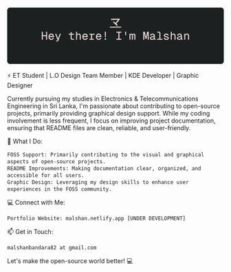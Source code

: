 <p align="center">
  <img src="github-greet.png" alt="Greeting" width="auto"/>
</p>

⚡ ET Student | L.O Design Team Member | KDE Developer | Graphic Designer

Currently pursuing my studies in Electronics & Telecommunications Engineering in Sri Lanka, I'm passionate about contributing to open-source projects, primarily providing graphical design support. While my coding involvement is less frequent, I focus on improving project documentation, ensuring that README files are clean, reliable, and user-friendly.

🔧 What I Do:

    FOSS Support: Primarily contributing to the visual and graphical aspects of open-source projects.
    README Improvements: Making documentation clear, organized, and accessible for all users.
    Graphic Design: Leveraging my design skills to enhance user experiences in the FOSS community.

💻 Connect with Me:

    Portfolio Website: malshan.netlify.app [UNDER DEVELOPMENT]

📫 Get in Touch:

    malshanbandara82 at gmail.com

Let's make the open-source world better! 💻
